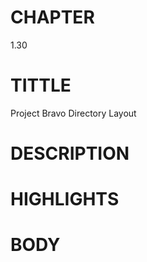 # CHAPTER
1.30


# TITTLE
Project Bravo Directory Layout


# DESCRIPTION
 


# HIGHLIGHTS



# BODY
